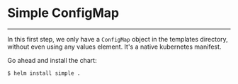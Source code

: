 # Simple ConfigMap
---

In this first step, we only have a `ConfigMap` object in the templates directory, 
without even using any values element. It's a native kubernetes manifest.

Go ahead and install the chart:
```
$ helm install simple .
``` 
